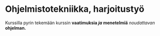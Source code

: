 # Ohjelmistotekniikka, harjoitustyö
Kurssilla pyrin tekemään kurssin **vaatimuksia _ja_ menetelmiä** _noudattavan_ **ohjelman.**
